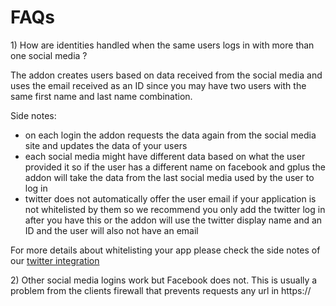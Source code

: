 # FAQs

1\) How are identities handled when the same users logs in with more than one social media ?

The addon creates users based on data received from the social media and uses the email received as an ID since you may have two users with the same first name and last name combination.

Side notes:

* on each login the addon requests the data again from the social media site and updates the data of your users
* each social media might have different data based on what the user provided it so if the user has a different name on facebook and gplus the addon will take the data from the last social media used by the user to log in
* twitter does not automatically offer the user email if your application is not whitelisted by them so we recommend you only add the twitter log in after you have this or the addon will use the twitter display name and an ID and the user will also not have an email

For more details about whitelisting your app please check the side notes of our [twitter integration](\integrations\social-media\twitter-integration.html)

2\) Other social media logins work but Facebook does not.
This is usually a problem from the clients firewall that prevents requests any url in https://
